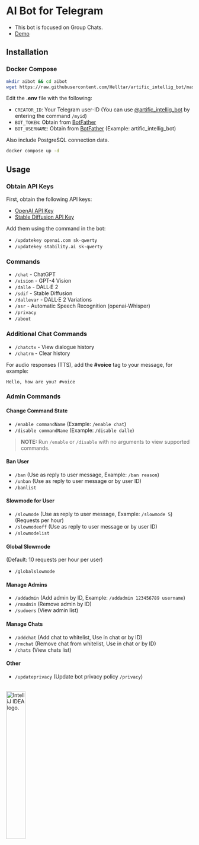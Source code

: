 # AI Bot for Telegram

- This bot is focused on Group Chats.
- [Demo](https://t.me/+siikRmY3uyE5YTBi)

## Installation

### Docker Compose

```bash
mkdir aibot && cd aibot
wget https://raw.githubusercontent.com/Helltar/artific_intellig_bot/master/{.env,compose.yaml}
```

Edit the **.env** file with the following:

- `CREATOR_ID`: Your Telegram user-ID (You can use [@artific_intellig_bot](https://t.me/artific_intellig_bot) by entering the command `/myid`)
- `BOT_TOKEN`: Obtain from [BotFather](https://t.me/BotFather)
- `BOT_USERNAME`: Obtain from [BotFather](https://t.me/BotFather) (Example: artific_intellig_bot)

Also include PostgreSQL connection data.

```bash
docker compose up -d
```

## Usage

### Obtain API Keys

First, obtain the following API keys:

- [OpenAI API Key](https://platform.openai.com/api-keys)
- [Stable Diffusion API Key](https://platform.stability.ai/account/keys)

Add them using the command in the bot:

- `/updatekey openai.com sk-qwerty`
- `/updatekey stability.ai sk-qwerty`

### Commands

- `/chat` - ChatGPT
- `/vision` - GPT-4 Vision
- `/dalle` - DALL·E 2
- `/sdif` - Stable Diffusion
- `/dallevar` - DALL·E 2 Variations
- `/asr` - Automatic Speech Recognition (openai-Whisper)
- `/privacy`
- `/about`

### Additional Chat Commands

- `/chatctx` - View dialogue history
- `/chatrm` - Clear history

For audio responses (TTS), add the **#voice** tag to your message, for example:

```text
Hello, how are you? #voice
```

### Admin Commands

#### Change Command State

- `/enable commandName` (Example: `/enable chat`)
- `/disable commandName` (Example: `/disable dalle`)

> **NOTE:** Run `/enable` or `/disable` with no arguments to view supported commands.

#### Ban User

- `/ban` (Use as reply to user message, Example: `/ban reason`)
- `/unban` (Use as reply to user message or by user ID)
- `/banlist`

#### Slowmode for User

- `/slowmode` (Use as reply to user message, Example: `/slowmode 5`) (Requests per hour)
- `/slowmodeoff` (Use as reply to user message or by user ID)
- `/slowmodelist`

#### Global Slowmode

(Default: 10 requests per hour per user)

- `/globalslowmode`

#### Manage Admins

- `/addadmin` (Add admin by ID, Example: `/addadmin 123456789 username`)
- `/rmadmin` (Remove admin by ID)
- `/sudoers` (View admin list)

#### Manage Chats

- `/addchat` (Add chat to whitelist, Use in chat or by ID)
- `/rmchat` (Remove chat from whitelist, Use in chat or by ID)
- `/chats` (View chats list)

#### Other

- `/updateprivacy` (Update bot privacy policy `/privacy`)

<br>
<a href="https://jb.gg/OpenSourceSupport"><img src="https://resources.jetbrains.com/storage/products/company/brand/logos/IntelliJ_IDEA.png" alt="IntelliJ IDEA logo." width="32%"></a>
